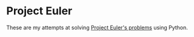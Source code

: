 Project Euler
=============

These are my attempts at solving [Project Euler's problems](https://projecteuler.net/) using Python.
